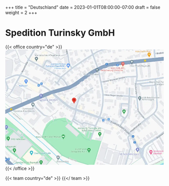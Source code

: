 +++
title = "Deutschland"
date = 2023-01-01T08:00:00-07:00
draft = false
weight = 2
+++

# Spedition Turinsky GmbH

{{< office country="de" >}}
![map](map.webp)
{{< /office >}}

{{< team country="de" >}}
{{</ team >}}